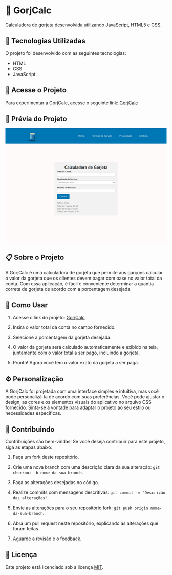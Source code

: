 # :rocket: GorjCalc

Calculadora de gorjeta desenvolvida utilizando JavaScript, HTML5 e CSS.

## :rocket: Tecnologias Utilizadas

O projeto foi desenvolvido com as seguintes tecnologias:

- HTML 
- CSS
- JavaScript

## :rocket: Acesse o Projeto

Para experimentar a GorjCalc, acesse o seguinte link: [GorjCalc](https://dev-paixao.github.io/GorjCalc/)

## :rocket: Prévia do Projeto

![Preview](./img/preview.png)

## :clipboard: Sobre o Projeto

A GorjCalc é uma calculadora de gorjeta que permite aos garçons calcular o valor da gorjeta que os clientes devem pagar com base no valor total da conta. Com essa aplicação, é fácil e conveniente determinar a quantia correta de gorjeta de acordo com a porcentagem desejada.

## :pushpin: Como Usar

1. Acesse o link do projeto: [GorjCalc](https://dev-paixao.github.io/GorjCalc/).

2. Insira o valor total da conta no campo fornecido.

3. Selecione a porcentagem da gorjeta desejada.

4. O valor da gorjeta será calculado automaticamente e exibido na tela, juntamente com o valor total a ser pago, incluindo a gorjeta.

5. Pronto! Agora você tem o valor exato da gorjeta a ser paga.

## :gear: Personalização

A GorjCalc foi projetada com uma interface simples e intuitiva, mas você pode personalizá-la de acordo com suas preferências. Você pode ajustar o design, as cores e os elementos visuais do aplicativo no arquivo CSS fornecido. Sinta-se à vontade para adaptar o projeto ao seu estilo ou necessidades específicas.

## :handshake: Contribuindo

Contribuições são bem-vindas! Se você deseja contribuir para este projeto, siga as etapas abaixo:

1. Faça um fork deste repositório.

2. Crie uma nova branch com uma descrição clara da sua alteração: `git checkout -b nome-da-sua-branch`.

3. Faça as alterações desejadas no código.

4. Realize commits com mensagens descritivas: `git commit -m "Descrição das alterações"`.

5. Envie as alterações para o seu repositório fork: `git push origin nome-da-sua-branch`.

6. Abra um pull request neste repositório, explicando as alterações que foram feitas.

7. Aguarde a revisão e o feedback.

## :page_facing_up: Licença

Este projeto está licenciado sob a licença [MIT](LICENSE).
